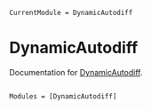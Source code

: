 ```@meta
CurrentModule = DynamicAutodiff
```

# DynamicAutodiff

Documentation for [DynamicAutodiff](https://github.com/MilesCranmer/DynamicAutodiff.jl).

```@index
```

```@autodocs
Modules = [DynamicAutodiff]
```
